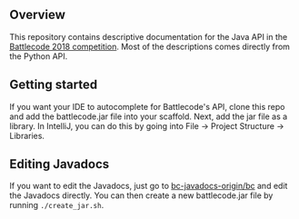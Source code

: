 ## Overview

This repository contains descriptive documentation for the Java API in the [Battlecode 2018 competition](https://github.com/battlecode/bc18-scaffold).
Most of the descriptions comes directly from the Python API.

## Getting started
If you want your IDE to autocomplete for Battlecode's API, clone this repo and add the battlecode.jar file into your scaffold.
Next, add the jar file as a library. In IntelliJ, you can do this by going into File -> Project Structure -> Libraries.

## Editing Javadocs
If you want to edit the Javadocs, just go to [bc-javadocs-origin/bc](bc-javadocs-origin/bc) and edit the Javadocs directly.
You can then create a new battlecode.jar file by running `./create_jar.sh`.
